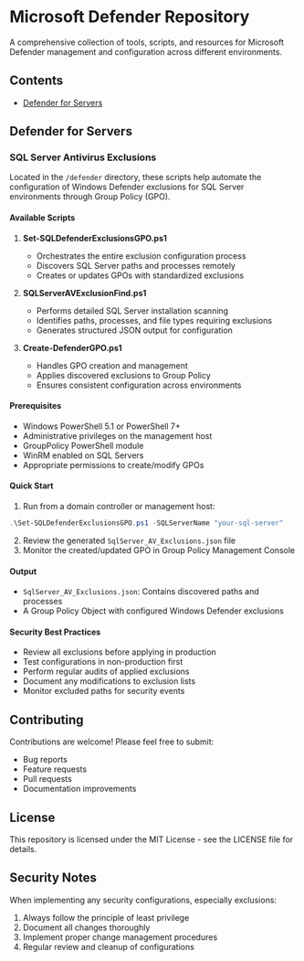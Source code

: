 # Microsoft Defender Repository

A comprehensive collection of tools, scripts, and resources for Microsoft Defender management and configuration across different environments.

## Contents

- [Defender for Servers](#defender-for-servers)


## Defender for Servers

### SQL Server Antivirus Exclusions

Located in the `/defender` directory, these scripts help automate the configuration of Windows Defender exclusions for SQL Server environments through Group Policy (GPO).

#### Available Scripts

1. **Set-SQLDefenderExclusionsGPO.ps1**
   - Orchestrates the entire exclusion configuration process
   - Discovers SQL Server paths and processes remotely
   - Creates or updates GPOs with standardized exclusions

2. **SQLServerAVExclusionFind.ps1**
   - Performs detailed SQL Server installation scanning
   - Identifies paths, processes, and file types requiring exclusions
   - Generates structured JSON output for configuration

3. **Create-DefenderGPO.ps1**
   - Handles GPO creation and management
   - Applies discovered exclusions to Group Policy
   - Ensures consistent configuration across environments

#### Prerequisites

- Windows PowerShell 5.1 or PowerShell 7+
- Administrative privileges on the management host
- GroupPolicy PowerShell module
- WinRM enabled on SQL Servers
- Appropriate permissions to create/modify GPOs

#### Quick Start

1. Run from a domain controller or management host:
```powershell
.\Set-SQLDefenderExclusionsGPO.ps1 -SQLServerName "your-sql-server"
```

2. Review the generated `SqlServer_AV_Exclusions.json` file
3. Monitor the created/updated GPO in Group Policy Management Console

#### Output

- `SqlServer_AV_Exclusions.json`: Contains discovered paths and processes
- A Group Policy Object with configured Windows Defender exclusions

#### Security Best Practices

- Review all exclusions before applying in production
- Test configurations in non-production first
- Perform regular audits of applied exclusions
- Document any modifications to exclusion lists
- Monitor excluded paths for security events

## Contributing

Contributions are welcome! Please feel free to submit:
- Bug reports
- Feature requests
- Pull requests
- Documentation improvements

## License

This repository is licensed under the MIT License - see the LICENSE file for details.

## Security Notes

When implementing any security configurations, especially exclusions:
1. Always follow the principle of least privilege
2. Document all changes thoroughly
3. Implement proper change management procedures
4. Regular review and cleanup of configurations
